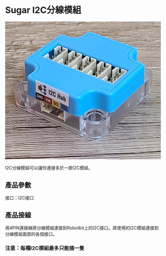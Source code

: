 # Sugar I2C分線模組

![](./images/i2chub.jpg)

I2C分線模組可以讓你連接多於一款I2C模組。

## 產品參數

接口：I2C接口

## 產品接線

用4PIN連接線將分線模組連接到Robotbit上的I2C接口。將使用的I2C模組連接到分線模組面部的各個接口。

### 注意：每種I2C模組最多只能插一隻
